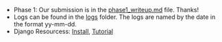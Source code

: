 
* Phase 1: Our submission is in the [phase1_writeup.md](phase1/phase1_writeup.md "Team 4 Submission") file. Thanks!
* Logs can be found in the [logs](logs "Logs folder") folder. The logs are named by the date in the format yy-mm-dd.
* Django Resourcess: [Install](https://docs.djangoproject.com/en/1.7/topics/install/ "Django Installation"), [Tutorial](https://docs.djangoproject.com/en/1.7/contents/ "Django Tutorial")
